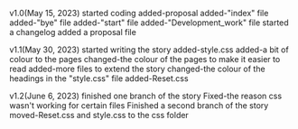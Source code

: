 v1.0(May 15, 2023)
started coding
added-proposal
added-"index" file
added-"bye" file
added-"start" file
added-"Development_work" file
started a changelog
added a proposal file

v1.1(May 30, 2023)
started writing the story
added-style.css
added-a bit of colour to the pages
changed-the colour of the pages to make it easier to read
added-more files to extend the story
changed-the colour of the headings in the "style.css" file
added-Reset.css

v1.2(June 6, 2023)
finished one branch of the story
Fixed-the reason css wasn't working for certain files
Finished a second branch of the story
moved-Reset.css and style.css to the css folder